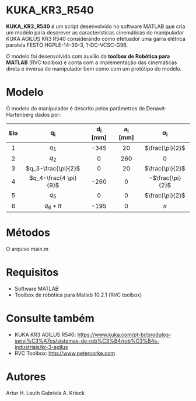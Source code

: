 # KUKA_KR3_R540

**KUKA_KR3_R540** é um script desenvolvido no software MATLAB  que cria um modelo para descrever as características cinemáticas  do manipulador KUKA AGILUS KR3 R540 considerando como efetuador uma garra elétrica paralela FESTO HGPLE-14-30-3, 1-DC-VCSC-G96.

O modelo foi desenvolvido com auxílio da **toolbox de Robótica para  MATLAB** (RVC toolbox) e conta com a implementação das cinemáticas direta e inversa do manipulador bem como com um protótipo do modelo.


# Modelo
O modelo do manipulador é descrito pelos parâmetros de Denavit-Hartenberg dados  por:

Elo | $\mathbf{q_i}$  | $\mathbf{d_i}$ [mm] | $\mathbf{a_i}$ [mm] | $\mathbf{\alpha_i}$ |
:---------: | :---------:  | :------: | :------: | :------: 
1 | $q_1$ | -345   |   20   |  $\frac{\pi}{2}$  |
2 | $q_2$ |   0     |  260   |    0   |
3 | $q_3-\frac{\pi}{2}$  |   0     |   20   |  $\frac{\pi}{2}$   |
4 | $q_4-\frac{4 \pi}{9}$|  -260   |    0   | -$\frac{\pi}{2}$   |
5 | $q_5$ |   0     |    0   |  $\frac{\pi}{2}$   |
6 | $q_6+\pi$ |  -195   |    0   |   $\pi$   |


# Métodos

O arquivo main.m 

# Requisitos
- Software MATLAB 
- Toolbox de robótica para Matlab 10.2.1 (RVC toolbox) 

# Consulte também
- KUKA KR3 AGILUS R540:  https://www.kuka.com/pt-br/produtos-servi%C3%A7os/sistemas-de-rob%C3%B4/rob%C3%B4s-industriais/kr-3-agilus
 - RVC Toolbox: http://www.petercorke.com

# Autores 
Artur H. Lauth
Gabriela A. Krieck
